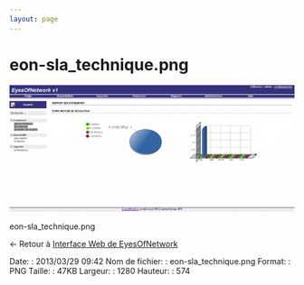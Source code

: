 ```yaml
---
layout: page
---
```


eon-sla\_technique.png
======================

[![eon-sla\_technique.png](../assets/media/eon-sla_technique.png@cache=&w=900&h=403 "eon-sla_technique.png")](../assets/media/eon-sla_technique.png@cache= "Afficher le fichier original")

eon-sla\_technique.png

← Retour à [Interface Web de
EyesOfNetwork](../eyesofnetwork/eyesofnetwork-interface.html "eyesofnetwork:eyesofnetwork-interface")

Date:
:   2013/03/29 09:42
Nom de fichier:
:   eon-sla\_technique.png
Format:
:   PNG
Taille:
:   47KB
Largeur:
:   1280
Hauteur:
:   574

